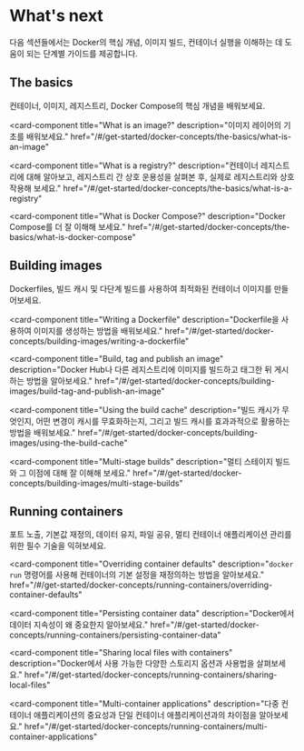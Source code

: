 # What's next

다음 섹션들에서는 Docker의 핵심 개념, 이미지 빌드, 컨테이너 실행을 이해하는 데 도움이 되는 단계별 가이드를 제공합니다.

## The basics

컨테이너, 이미지, 레지스트리, Docker Compose의 핵심 개념을 배워보세요.

<div class="not-prose md:grid-cols-2 lg:grid-cols-3 grid grid-cols-1 gap-4 mb-6 auto-rows-fr">
<card-component
title="What is a container?"
description="첫 번째 컨테이너를 실행하는 방법을 배워보세요."
href="/#/get-started/docker-concepts/the-basics/what-is-a-container"
></card-component>

<card-component
    title="What is an image?"
    description="이미지 레이어의 기초를 배워보세요."
    href="/#/get-started/docker-concepts/the-basics/what-is-an-image"
></card-component>

<card-component
    title="What is a registry?"
    description="컨테이너 레지스트리에 대해 알아보고, 레지스트리 간 상호 운용성을 살펴본 후, 실제로 레지스트리와 상호작용해 보세요."
    href="/#/get-started/docker-concepts/the-basics/what-is-a-registry"
></card-component>

<card-component
    title="What is Docker Compose?"
    description="Docker Compose를 더 잘 이해해 보세요."
    href="/#/get-started/docker-concepts/the-basics/what-is-docker-compose"
></card-component>
</div>

## Building images

Dockerfiles, 빌드 캐시 및 다단계 빌드를 사용하여 최적화된 컨테이너 이미지를 만들어보세요.

<div class="not-prose md:grid-cols-2 lg:grid-cols-3 grid grid-cols-1 gap-4 mb-6 auto-rows-fr">
<card-component
title="Understanding image layers"
description="컨테이너 이미지 레이어에 대해 배워보세요."
href="/#/get-started/docker-concepts/building-images/understanding-image-layers"
></card-component>

<card-component
    title="Writing a Dockerfile"
    description="Dockerfile을 사용하여 이미지를 생성하는 방법을 배워보세요."
    href="/#/get-started/docker-concepts/building-images/writing-a-dockerfile"
></card-component>

<card-component
    title="Build, tag and publish an image"
    description="Docker Hub나 다른 레지스트리에 이미지를 빌드하고 태그한 뒤 게시하는 방법을 알아보세요."
    href="/#/get-started/docker-concepts/building-images/build-tag-and-publish-an-image"
></card-component>

<card-component
    title="Using the build cache"
    description="빌드 캐시가 무엇인지, 어떤 변경이 캐시를 무효화하는지, 그리고 빌드 캐시를 효과과적으로 활용하는 방법을 배워보세요."
    href="/#/get-started/docker-concepts/building-images/using-the-build-cache"
></card-component>

<card-component
    title="Multi-stage builds"
    description="멀티 스테이지 빌드와 그 이점에 대해 잘 이해해 보세요."
    href="/#/get-started/docker-concepts/building-images/multi-stage-builds"
></card-component>
</div>

## Running containers

포트 노출, 기본값 재정의, 데이터 유지, 파일 공유, 멀티 컨테이너 애플리케이션 관리를 위한 필수 기술을 익혀보세요.

<div class="not-prose md:grid-cols-2 lg:grid-cols-3 grid grid-cols-1 gap-4 mb-6 auto-rows-fr">
<card-component
    title="Publishing ports"
    description="Docker에서 포트를 게시하고 노출하는 것의 중요성을 이해해 보세요"
    href="/#/get-started/docker-concepts/running-containers/publishing-ports"
></card-component>

<card-component
    title="Overriding container defaults"
    description="<code>docker run</code> 명령어를 사용해 컨테이너의 기본 설정을 재정의하는 방법을 알아보세요."
    href="/#/get-started/docker-concepts/running-containers/overriding-container-defaults"
></card-component>

<card-component
    title="Persisting container data"
    description="Docker에서 데이터 지속성이 왜 중요한지 알아보세요."
    href="/#/get-started/docker-concepts/running-containers/persisting-container-data"
></card-component>

<card-component
    title="Sharing local files with containers"
    description="Docker에서 사용 가능한 다양한 스토리지 옵션과 사용법을 살펴보세요."
    href="/#/get-started/docker-concepts/running-containers/sharing-local-files"
></card-component>

<card-component
    title="Multi-container applications"
    description="다중 컨테이너 애플리케이션의 중요성과 단일 컨테이너 애플리케이션과의 차이점을 알아보세요."
    href="/#/get-started/docker-concepts/running-containers/multi-container-applications"
></card-component>
</div>
